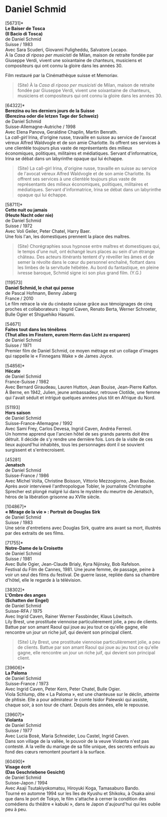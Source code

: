 # Daniel Schmid

[56731]*  
**Le Baiser de Tosca**  
**(Il Bacio di Tosca)**  
de Daniel Schmid  
Suisse / 1983  
Avec Sara Scuderi, Giovanni Puligheddu, Salvatore Locapo.  
À la _Casa di riposo per musicisti_ de Milan, maison  de retraite fondée par Giuseppe Verdi, vivent une soixantaine de chanteurs, musiciens et compositeurs qui ont connu la gloire dans les années 30.

Film restauré par la Cinémathèque suisse et Memoriav.

> (Site) À la _Casa di riposo per musicisti_ de Milan, maison de retraite fondée par Giuseppe Verdi, vivent une soixantaine de chanteurs, musiciens et compositeurs qui ont connu la gloire dans les années 30.

[64322]*  
**Berezina ou les derniers jours de la Suisse**  
**(Berezina oder die letzen Tage der Schweiz)**  
de Daniel Schmid  
Suisse-Allemagne-Autriche / 1998  
Avec Elena Panova, Geraldine Chaplin, Martin Benrath.  
La _call-girl_ Irina, d'origine russe, travaille en suisse au service de l'avocat véreux Alfred Waldvogle et de son amie Charlotte. Ils offrent ses services à une clientèle toujours plus vaste de représentants des milieux économiques, politiques, militaires et médiatiques. Servant d'informatrice, Irina se débat dans un labyrinthe opaque qui lui échappe.

> (Site) La call-girl Irina, d'origine russe, travaille en suisse au service de l'avocat véreux Alfred Waldvogle et de son amie Charlotte. Ils offrent ses services à une clientèle toujours plus vaste de représentants des milieux économiques, politiques, militaires et médiatiques. Servant d'informatrice, Irina se débat dans un labyrinthe opaque qui lui échappe.

[58711]*  
**Cette nuit ou jamais**  
**(Heute Nacht oder nie)**  
de Daniel Schmid  
Suisse / 1972  
Avec Voli Geiler, Peter Chatel, Harry Baer.  
Une fois l'an, les domestiques prennent la place des maîtres.

> (Site) Chorégraphies sous hypnose entre maîtres et domestiques qui, le temps d'une nuit, ont échangé leurs places au sein d'un étrange château. Des acteurs itinérants tentent d'y réveiller les âmes et de semer la révolte dans le cœur du personnel enchaîné, flottant dans les limbes de la servitude hébétée. Au bord du fantastique, en pleine ivresse baroque, Schmid signe ici son plus grand film. (Y.G.)

[119573]  
**Daniel Schmid, le chat qui pense**  
de Pascal Hofmann, Benny Jaberg  
France / 2010  
Le film retrace la vie du cinéaste suisse grâce aux témoignages de cinq proches et collaborateurs : Ingrid Caven, Renato Berta, Werner Schroeter, Bulle Ogier et Shiguehiko Hasumi.

[54671]  
**Faites tout dans les ténébres**  
**(Thut alles im Finstern, eurem Herrn das Licht zu ersparen)**  
de Daniel Schmid  
Suisse / 1971  
Premier film de Daniel Schmid, ce moyen métrage est un collage d'images qui rappelle le « Finnegans Wake » de James Joyce.

[54856]*  
**Hécate**  
de Daniel Schmid  
France-Suisse / 1982  
Avec Bernard Giraudeau, Lauren Hutton, Jean Bouise, Jean-Pierre Kalfon.  
À Berne, en 1942, Julien, jeune ambassadeur, retrouve Clotilde, une femme qui l'avait séduit et intrigué quelques années plus tôt en Afrique du Nord.

[51193]  
**Hors saison**  
de Daniel Schmid  
Suisse-France-Allemagne / 1992  
Avec Sami Frey, Carlos Devesa, Ingrid Caven, Andréa Ferreol.  
Un homme apprend que l'ancien hôtel de ses grands parents doit être détruit. Il décide de s'y rendre une dernière fois. Lors de la visite de ces lieux aujourd'hui inhabités, tous les personnages dont il se souvient surgissent et s'entrecroisent.

[45281]  
**Jenatsch**  
de Daniel Schmid  
Suisse-France / 1986  
Avec Michel Voïta, Christine Boisson, Vittorio Mezzogiorno, Jean Bouise.  
Après avoir interviewé l'anthropologue Tobler, le journaliste Christophe Sprecher est plongé malgré lui dans le mystère du meurtre de Jenatsch, héros de la libération grisonne au XVIIe siècle.

[104867]*  
**« Mirage de la vie » : Portrait de Douglas Sirk**  
de Daniel Schmid  
Suisse / 1983  
Une série d'entretiens avec Douglas Sirk, quatre ans avant sa mort, illustrés par des extraits de ses films.

[71755]*  
**Notre-Dame de la Croisette**  
de Daniel Schmid  
Suisse / 1981  
Avec Bulle Ogier, Jean-Claude Brialy, Kyra Nijinsky, Bob Rafelson.  
Festival du Film de Cannes, 1981. Une jeune femme, de passage, peine à voir un seul des films du festival. De guerre lasse, repliée dans sa chambre d'hôtel, elle le regarde à la télévision.

[38302]*  
**L'Ombre des anges**  
**(Schatten der Engel)**  
de Daniel Schmid  
Suisse-RFA / 1975  
Avec Ingrid Caven, Rainer Werner Fassbinder, Klaus Löwitsch.  
Lily Brest, une prostituée viennoise particulièrement jolie, a peu de clients. Battue par son amant Raoul qui joue au jeu tout ce qu'elle gagne, elle rencontre un jour un riche juif, qui devient son principal client.

> (Site) Lily Brest, une prostituée viennoise particulièrement jolie, a peu de clients. Battue par son amant Raoul qui joue au jeu tout ce qu'elle gagne, elle rencontre un jour un riche juif, qui devient son principal client.

[39606]*  
**La Paloma**  
de Daniel Schmid  
Suisse-France / 1973  
Avec Ingrid Caven, Peter Kern, Peter Chatel, Bulle Ogier.  
Viola Schlump, dite « La Paloma », est une chanteuse sur le déclin, atteinte de phtisie. Elle a pour admirateur le comte Isidor Palewski qui assiste, chaque soir, à son tour de chant. Depuis des années, elle le repousse.

[39607]*  
**Violanta**  
de Daniel Schmid  
Suisse / 1977  
Avec Lucia Bosè, Maria Schneider, Lou Castel, Ingrid Caven.  
Dans son village de la vallée, le pouvoir de la veuve Violanta n'est pas contesté. A la veille du mariage de sa fille unique, des secrets enfouis au fond des cœurs remontent pourtant à la surface.

[60490]*  
**Visage écrit**  
**(Das Geschriebene Gesicht)**  
de Daniel Schmid  
Suisse-Japon / 1994  
Avec Asaji Tsutakiyokomatsu, Hiroyuki Koga, Tamasaburo Bando.  
Tourné en automne 1994 sur les îles de Kyushu et Shikoku, à Osaka ainsi que dans le port de Tokyo, le film s'attache à cerner la condition des comédiens du théâtre « kabuki », dans le Japon d'aujourd'hui qui les oublie peu à peu.

